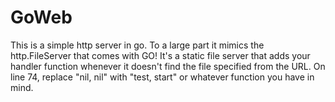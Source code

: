 GoWeb
=====

This is a simple http server in go. To a large part it mimics the http.FileServer that comes with GO! 
It's a static file server that adds your handler function whenever it doesn't find the file specified
from the URL. 
On line 74, replace "nil, nil" with "test, start" or whatever function you have in mind.
